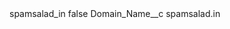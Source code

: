 <?xml version="1.0" encoding="UTF-8"?>
<CustomMetadata xmlns="http://soap.sforce.com/2006/04/metadata" xmlns:xsi="http://www.w3.org/2001/XMLSchema-instance" xmlns:xsd="http://www.w3.org/2001/XMLSchema">
    <label>spamsalad_in</label>
    <protected>false</protected>
    <values>
        <field>Domain_Name__c</field>
        <value xsi:type="xsd:string">spamsalad.in</value>
    </values>
</CustomMetadata>
